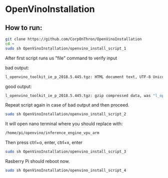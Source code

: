 # OpenVinoInstallation
## How to run:


```bash
git clone https://github.com/CorpOnThron/OpenVinoInstallation
cd ~
sudo sh OpenVinoInstallation/openvino_install_script_1
```

After first script runs us "file" command to verify input

bad output:
```bash
l_openvino_toolkit_ie_p_2018.5.445.tgz: HTML document text, UTF-8 Unicode text, with very long lines
```
good output:
```bash
l_openvino_toolkit_ie_p_2018.5.445.tgz: gzip compressed data, was "l_openvino_toolkit_ie_p_2018.5.445.tar", last modified: Wed Dec 19  12:49:53 2018, max compression, from FAT filesystem (MS-DOS, OS/2, NT)
```
Repeat script again in case of bad output and then proceed.
  
```bash
sudo sh OpenVinoInstallation/openvino_install_script_2
```
It will open nano terminal where you should replace <INSTALLDIR> with:

```bash
/home/pi/openvino/inference_engine_vpu_arm
```
Then press ctrl+o, enter, ctrl+x, enter
 
```bash
sudo sh OpenVinoInstallation/openvino_install_script_3
```

Rasberry Pi should reboot now.

```bash
sudo sh OpenVinoInstallation/openvino_install_script_4
```
